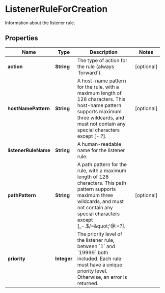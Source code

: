 

# ListenerRuleForCreation

Information about the listener rule.

## Properties

| Name | Type | Description | Notes |
|------------ | ------------- | ------------- | -------------|
|**action** | **String** | The type of action for the rule (always &#x60;forward&#x60;). |  [optional] |
|**hostNamePattern** | **String** | A host-name pattern for the rule, with a maximum length of 128 characters. This host-name pattern supports maximum three wildcards, and must not contain any special characters except [-.?]. |  [optional] |
|**listenerRuleName** | **String** | A human-readable name for the listener rule. |  |
|**pathPattern** | **String** | A path pattern for the rule, with a maximum length of 128 characters. This path pattern supports maximum three wildcards, and must not contain any special characters except [_-.$/~&amp;quot;&#39;@:+?]. |  [optional] |
|**priority** | **Integer** | The priority level of the listener rule, between &#x60;1&#x60; and &#x60;19999&#x60; both included. Each rule must have a unique priority level. Otherwise, an error is returned. |  |



